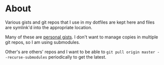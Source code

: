# About

Various gists and git repos that I use in my dotfiles are kept here and
files are symlink'd into the appropriate location.

Many of these are [personal gists](https://gist.github.com/darcyparker).  I
don't want to manage copies in multiple git repos, so I am using submodules.

Other's are others' repos and I want to be able to
`git pull origin master --recurse-submodules` periodically to get the latest.
